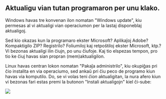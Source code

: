 <?php require("../../entete.php");?> <?php require("../../base.php");?> <?php require("../../fonctions.php");?>

<div id="corps">

<h2>Aktualigu vian tutan programaron per unu klako.</h2>

<p>Windows havas tre konvenan ilon nomatan "Windows update", kiu permesas al vi aktualigi vian operaciumon per la lastaj disponeblaj aktualigoj.</p>

<p>Sed kio okazas kun la programaro ekster Microsoft? Aplikaĵoj Adobe? Kompaktigilo ZIP? Registrilo? Foliumiloj kaj retpoŝtiloj ekster Microsoft, ktp.? Vi bezonas aktualigi ilin ĉiujn, po unu ĉiufoje. Kaj tio elspezas tempon, pro tio ke ĉiuj havas sian propran (mem)aktualigilon.</p>

<p>Linux havas centran lokon nomatan "Pakaĵa administrilo", kiu okupiĝas pri ĉio instalita en via operaciumo, sed ankaŭ pri ĉiu peco de programo kiun havas via komputilo. Do, se vi volas teni <i>ĉion</i> aktualigitan, la nura afero kiun vi bezonas fari estas premi la butonon "Instali aktualigojn" kiel ĉi-sube:</p>

<img src="Images/global_update.png" />

</div>
</body>
</html>
